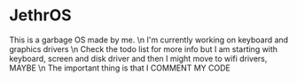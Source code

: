 # JethrOS

This is a garbage OS made by me. \n
I'm currently working on keyboard and graphics drivers \n
Check the todo list for more info but I am starting with keyboard, screen and disk driver and then I might move to wifi drivers, MAYBE \n
The important thing is that I COMMENT MY CODE
